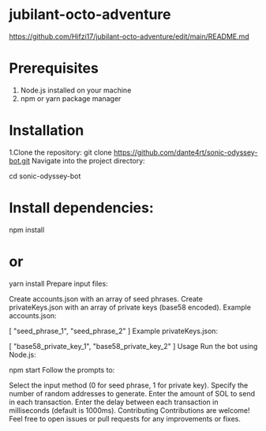 # jubilant-octo-adventure
https://github.com/Hifzi17/jubilant-octo-adventure/edit/main/README.md
# Prerequisites
1. Node.js installed on your machine
2. npm or yarn package manager
# Installation
1.Clone the repository:
git clone https://github.com/dante4rt/sonic-odyssey-bot.git
Navigate into the project directory:

cd sonic-odyssey-bot
# Install dependencies:
npm install
# or
yarn install
Prepare input files:

Create accounts.json with an array of seed phrases.
Create privateKeys.json with an array of private keys (base58 encoded).
Example accounts.json:

[
  "seed_phrase_1",
  "seed_phrase_2"
]
Example privateKeys.json:

[
  "base58_private_key_1",
  "base58_private_key_2"
]
Usage
Run the bot using Node.js:

npm start
Follow the prompts to:

Select the input method (0 for seed phrase, 1 for private key).
Specify the number of random addresses to generate.
Enter the amount of SOL to send in each transaction.
Enter the delay between each transaction in milliseconds (default is 1000ms).
Contributing
Contributions are welcome! Feel free to open issues or pull requests for any improvements or fixes.
